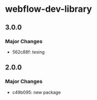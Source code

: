 # webflow-dev-library

## 3.0.0

### Major Changes

- 562c88f: tesing

## 2.0.0

### Major Changes

- c49b095: new package
